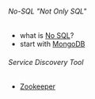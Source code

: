 ###### No-SQL "Not Only SQL"
   * what is [No SQL](http://www.somkiat.cc/nosql-quick-guide/)?
   * start with [MongoDB](https://github.com/boonchu/mongolab)

###### Service Discovery Tool
   * [Zookeeper](https://github.com/boonchu/zklab)
